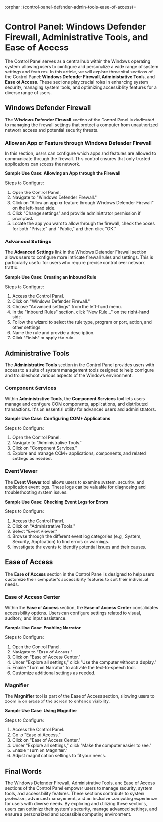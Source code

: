 :orphan:
(control-panel-defender-admin-tools-ease-of-access)=

# Control Panel: Windows Defender Firewall, Administrative Tools, and Ease of Access

The Control Panel serves as a central hub within the Windows operating system, allowing users to configure and personalize a wide range of system settings and features. In this article, we will explore three vital sections of the Control Panel: **Windows Defender Firewall**, **Administrative Tools**, and **Ease of Access**. These sections play crucial roles in enhancing system security, managing system tools, and optimizing accessibility features for a diverse range of users.

## Windows Defender Firewall

The **Windows Defender Firewall** section of the Control Panel is dedicated to managing the firewall settings that protect a computer from unauthorized network access and potential security threats.

### Allow an App or Feature through Windows Defender Firewall

In this section, users can configure which apps and features are allowed to communicate through the firewall. This control ensures that only trusted applications can access the network.

**Sample Use Case: Allowing an App through the Firewall**

Steps to Configure:
1. Open the Control Panel.
2. Navigate to "Windows Defender Firewall."
3. Click on "Allow an app or feature through Windows Defender Firewall" on the left-hand side.
4. Click "Change settings" and provide administrator permission if prompted.
5. Locate the app you want to allow through the firewall, check the boxes for both "Private" and "Public," and then click "OK."

### Advanced Settings

The **Advanced Settings** link in the Windows Defender Firewall section allows users to configure more intricate firewall rules and settings. This is particularly useful for users who require precise control over network traffic.

**Sample Use Case: Creating an Inbound Rule**

Steps to Configure:
1. Access the Control Panel.
2. Click on "Windows Defender Firewall."
3. Choose "Advanced settings" from the left-hand menu.
4. In the "Inbound Rules" section, click "New Rule…" on the right-hand side.
5. Follow the wizard to select the rule type, program or port, action, and other settings.
6. Name the rule and provide a description.
7. Click "Finish" to apply the rule.

## Administrative Tools

The **Administrative Tools** section in the Control Panel provides users with access to a suite of system management tools designed to help configure and troubleshoot various aspects of the Windows environment.

### Component Services

Within **Administrative Tools**, the **Component Services** tool lets users manage and configure COM components, applications, and distributed transactions. It's an essential utility for advanced users and administrators.

**Sample Use Case: Configuring COM+ Applications**

Steps to Configure:
1. Open the Control Panel.
2. Navigate to "Administrative Tools."
3. Click on "Component Services."
4. Explore and manage COM+ applications, components, and related settings as needed.

### Event Viewer

The **Event Viewer** tool allows users to examine system, security, and application event logs. These logs can be valuable for diagnosing and troubleshooting system issues.

**Sample Use Case: Checking Event Logs for Errors**

Steps to Configure:
1. Access the Control Panel.
2. Click on "Administrative Tools."
3. Select "Event Viewer."
4. Browse through the different event log categories (e.g., System, Security, Application) to find errors or warnings.
5. Investigate the events to identify potential issues and their causes.

## Ease of Access

The **Ease of Access** section in the Control Panel is designed to help users customize their computer's accessibility features to suit their individual needs.

### Ease of Access Center

Within the **Ease of Access** section, the **Ease of Access Center** consolidates accessibility options. Users can configure settings related to visual, auditory, and input assistance.

**Sample Use Case: Enabling Narrator**

Steps to Configure:
1. Open the Control Panel.
2. Navigate to "Ease of Access."
3. Click on "Ease of Access Center."
4. Under "Explore all settings," click "Use the computer without a display."
5. Enable "Turn on Narrator" to activate the text-to-speech tool.
6. Customize additional settings as needed.

### Magnifier

The **Magnifier** tool is part of the Ease of Access section, allowing users to zoom in on areas of the screen to enhance visibility.

**Sample Use Case: Using Magnifier**

Steps to Configure:
1. Access the Control Panel.
2. Go to "Ease of Access."
3. Click on "Ease of Access Center."
4. Under "Explore all settings," click "Make the computer easier to see."
5. Enable "Turn on Magnifier."
6. Adjust magnification settings to fit your needs.

## Final Words

The Windows Defender Firewall, Administrative Tools, and Ease of Access sections of the Control Panel empower users to manage security, system tools, and accessibility features. These sections contribute to system protection, advanced management, and an inclusive computing experience for users with diverse needs. By exploring and utilizing these sections, users can optimize their system's security, manage advanced settings, and ensure a personalized and accessible computing environment.